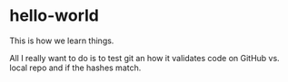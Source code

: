 # hello-world
This is how we learn things.

All I really want to do is to test git an how it validates code on GitHub vs. local repo and if the hashes match.
